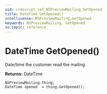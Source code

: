 ```yaml
---
uid: crmscript_ref_NSPreviewMailing_GetOpened
title: DateTime GetOpened()
intellisense: NSPreviewMailing.GetOpened
keywords: NSPreviewMailing, GetOpened
so.topic: reference
---
```


# DateTime GetOpened()

Date/time the customer read the mailing.

**Returns:** DateTime

```crmscript
NSPreviewMailing thing;
DateTime opened  = thing.GetOpened();
```

